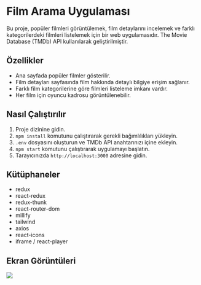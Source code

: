 <h1>Film Arama Uygulaması</h1>

Bu proje, popüler filmleri görüntülemek, film detaylarını incelemek ve farklı kategorilerdeki filmleri listelemek için bir web uygulamasıdır. The Movie Database (TMDb) API kullanılarak geliştirilmiştir.

<h2>Özellikler</h2>

- Ana sayfada popüler filmler gösterilir.
- Film detayları sayfasında film hakkında detaylı bilgiye erişim sağlanır.
- Farklı film kategorilerine göre filmleri listeleme imkanı vardır.
- Her film için oyuncu kadrosu görüntülenebilir.

<h2>Nasıl Çalıştırılır</h2>

1. Proje dizinine gidin.
2. `npm install` komutunu çalıştırarak gerekli bağımlılıkları yükleyin.
3. `.env` dosyasını oluşturun ve TMDb API anahtarınızı içine ekleyin.
4. `npm start` komutunu çalıştırarak uygulamayı başlatın.
5. Tarayıcınızda `http://localhost:3000` adresine gidin.

<h2>Kütüphaneler</h2>

- redux
- react-redux
- redux-thunk
- react-router-dom
- millify
- tailwind
- axios
- react-icons
- iframe / react-player

<h2>Ekran Görüntüleri</h2>

![](netflix_clone.gif)
